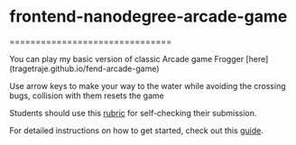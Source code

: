 # frontend-nanodegree-arcade-game
===============================

You can play my basic version of classic Arcade game Frogger [here] (tragetraje.github.io/fend-arcade-game)

Use arrow keys to make your way to the water while avoiding the crossing bugs, collision with them resets the game

Students should use this [rubric](https://www.udacity.com/course/viewer/#!/c-nd001/l-2696458597/m-2687128535) for self-checking their submission.

For detailed instructions on how to get started, check out this [guide](https://docs.google.com/document/d/1v01aScPjSWCCWQLIpFqvg3-vXLH2e8_SZQKC8jNO0Dc/pub?embedded=true).
